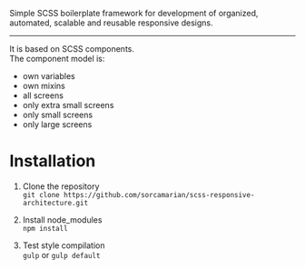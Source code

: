 
Simple SCSS boilerplate framework for development of organized, automated, scalable and reusable responsive designs. <br><hr>

It is based on SCSS components. <br>
The component model is:
- own variables
- own mixins
- all screens
- only extra small screens
- only small screens
- only large screens


# Installation

1) Clone the repository<br>
`git clone https://github.com/sorcamarian/scss-responsive-architecture.git`

2) Install node_modules<br>
`npm install`

3) Test style compilation<br>
`gulp` or `gulp default`
